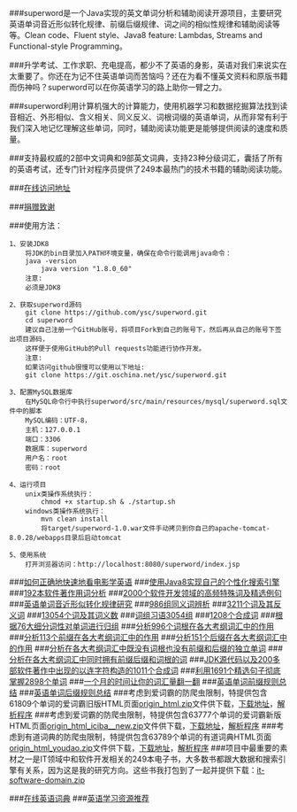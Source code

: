 ###superword是一个Java实现的英文单词分析和辅助阅读开源项目，主要研究英语单词音近形似转化规律、前缀后缀规律、词之间的相似性规律和辅助阅读等等。Clean code、Fluent style、Java8 feature: Lambdas, Streams and Functional-style Programming。

###升学考试、工作求职、充电提高，都少不了英语的身影，英语对我们来说实在太重要了。你还在为记不住英语单词而苦恼吗？还在为看不懂英文资料和原版书籍而伤神吗？superword可以在你英语学习的路上助你一臂之力。

###superword利用计算机强大的计算能力，使用机器学习和数据挖掘算法找到读音相近、外形相似、含义相关、同义反义、词根词缀的英语单词，从而非常有利于我们深入地记忆理解这些单词，同时，辅助阅读功能更是能够提供阅读的速度和质量。

###支持最权威的2部中文词典和9部英文词典，支持23种分级词汇，囊括了所有的英语考试，还专门针对程序员提供了249本最热门的技术书籍的辅助阅读功能。

###[在线访问地址](http://123.56.99.179/)

###[捐赠致谢](https://github.com/ysc/QuestionAnsweringSystem/wiki/donation)

###使用方法：

    1、安装JDK8
        将JDK的bin目录加入PATH环境变量，确保在命令行能调用java命令：
        java -version
            java version "1.8.0_60"
        注意:
        必须是JDK8
            
    2、获取superword源码
        git clone https://github.com/ysc/superword.git
        cd superword
        建议自己注册一个GitHub账号，将项目Fork到自己的账号下，然后再从自己的账号下签出项目源码，
        这样便于使用GitHub的Pull requests功能进行协作开发。
        注意:
        如果访问github很慢可以使用以下地址:
        git clone https://git.oschina.net/ysc/superword.git
        
    3、配置MySQL数据库
        在MySQL命令行中执行superword/src/main/resources/mysql/superword.sql文件中的脚本   
        MySQL编码：UTF-8，
        主机：127.0.0.1
        端口：3306
        数据库：superword
        用户名：root
        密码：root
    
    4、运行项目
        unix类操作系统执行：
            chmod +x startup.sh & ./startup.sh
        windows类操作系统执行：
            mvn clean install
            将target/superword-1.0.war文件手动拷贝到你自己的apache-tomcat-8.0.28/webapps目录后启动tomcat

    5、使用系统
        打开浏览器访问：http://localhost:8080/superword/index.jsp

###[如何正确地快速地看电影学英语](http://my.oschina.net/apdplat/blog/530605)
###[使用Java8实现自己的个性化搜索引擎](http://my.oschina.net/apdplat/blog/396193)
###[192本软件著作用词分析](http://my.oschina.net/apdplat/blog/392496)
###[2000个软件开发领域的高频特殊词及精选例句](http://my.oschina.net/apdplat/blog/389200)
###[英语单词音近形似转化规律研究](http://my.oschina.net/apdplat/blog/378569)
###[986组同义词辨析](http://my.oschina.net/apdplat/blog/392944)
###[3211个词及其反义词](http://my.oschina.net/apdplat/blog/392954)
###[13054个词及其词义数](http://my.oschina.net/apdplat/blog/393278)
###[词组习语3054组](http://my.oschina.net/apdplat/blog/393374)
###[1208个合成词](http://my.oschina.net/apdplat/blog/393724)
###[根据76大细分词性对单词进行归组](http://my.oschina.net/apdplat/blog/393771)
###[分析996个词根在各大考纲词汇中的作用](http://my.oschina.net/apdplat/blog/391865)
###[分析113个前缀在各大考纲词汇中的作用](http://my.oschina.net/apdplat/blog/392456)
###[分析151个后缀在各大考纲词汇中的作用](http://my.oschina.net/apdplat/blog/392466)
###[分析在各大考纲词汇中既没有词根也没有前缀和后缀的独立单词](http://my.oschina.net/apdplat/blog/392483)
###[分析在各大考纲词汇中同时拥有前缀后缀和词根的词](http://my.oschina.net/apdplat/blog/392490)
###[JDK源代码以及200多部软件著作中出现的以连字符构造的1011个合成词](http://my.oschina.net/apdplat/blog/394495)
###[利用1691个精选句子彻底掌握2898个单词](http://my.oschina.net/apdplat/blog/394941)
###[一个月的时间让你的词汇量翻一翻](http://my.oschina.net/apdplat/blog/379303)
###[英语单词前缀规则总结](http://my.oschina.net/apdplat/blog/378753)
###[英语单词后缀规则总结](http://my.oschina.net/apdplat/blog/379330)
###考虑到爱词霸的防爬虫限制，特提供包含61809个单词的爱词霸旧版HTML页面[origin_html.zip](http://pan.baidu.com/s/1bnD9gy7)文件供下载，[下载地址](http://pan.baidu.com/s/1bnD9gy7)，[解析程序](https://github.com/ysc/superword/blob/a78ab4aa2ab62fddeb664065accb06e538eb0059/src/main/java/org/apdplat/superword/tools/WordClassifier.java)
###考虑到爱词霸的防爬虫限制，特提供包含63777个单词的爱词霸新版HTML页面[origin_html_iciba__new.zip](http://pan.baidu.com/s/1ntky0zR)文件供下载，[下载地址](http://pan.baidu.com/s/1ntky0zR)，[解析程序](https://github.com/ysc/superword/blob/master/src/main/java/org/apdplat/superword/tools/WordClassifier.java)
###考虑到有道词典的防爬虫限制，特提供包含63789个单词的有道词典HTML页面[origin_html_youdao.zip](http://pan.baidu.com/s/1pJH4ugj)文件供下载，[下载地址](http://pan.baidu.com/s/1pJH4ugj)，[解析程序](https://github.com/ysc/superword/blob/master/src/main/java/org/apdplat/superword/tools/WordClassifierForYouDao.java)
###项目中最重要的素材之一是IT领域中和软件开发相关的249本电子书，大多数书都跟大数据和搜索引擎有关系，因为这是我的研究方向。这些书我打包到了一起并提供下载：[it-software-domain.zip](http://pan.baidu.com/s/1kT1NA3l)

###[在线英语词典](http://my.oschina.net/apdplat/blog/425004)
###[英语学习资源推荐](http://my.oschina.net/apdplat/blog/473088)